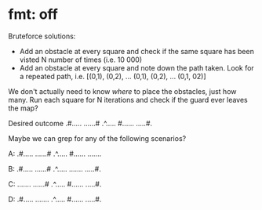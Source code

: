 # fmt: off

Bruteforce solutions:

- Add an obstacle at every square and check if the same square has been visted N number of times (i.e. 10 000)
- Add an obstacle at every square and note down the path taken. Look for a repeated path, i.e. [(0,1), (0,2), ... (0,1), (0,2), ... (0,1, 02)]

We don't actually need to know _where_ to place the obstacles, just how many. Run each square for N iterations and check if the guard ever leaves the map?

Desired outcome
.#.....
......#
.^.....
#......
.....#.

Maybe we can grep for any of the following scenarios?

A:
.#.....
......#
.^.....
#......
.......

B:
.#.....
......#
.^.....
.......
.....#.

C:
.......
......#
.^.....
#......
.....#.

D:
.#.....
.......
.^.....
#......
.....#.
